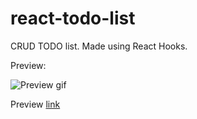 # react-todo-list
CRUD TODO list. Made using React Hooks.

Preview: 

![Preview gif](https://media.giphy.com/media/2KQsWeo4zcnJfiu3oq/giphy.gif)

Preview [link](https://knlju.github.io/react-todo-list/)
